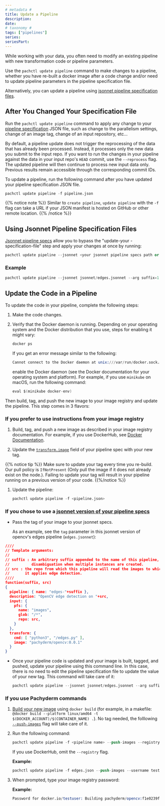```yaml
---
# metadata # 
title: Update a Pipeline
description: 
date: 
# taxonomy #
tags: ["pipelines"]
series:
seriesPart:
---
```



While working with your data, you often need to modify an existing
pipeline with new transformation code or pipeline parameters. 

Use the `pachctl update pipeline` command to make changes to a pipeline,
whether you have re-built a docker image after a code change and/or
need to update pipeline parameters in the pipeline specification file. 

Alternatively, you can update a pipeline using [jsonnet pipeline specification files](#using-jsonnet-pipeline-specification-files).

## After You Changed Your Specification File

Run the `pachctl update pipeline` command to apply any change to your
[pipeline specification](../../../reference/pipeline-spec) JSON file, such as change to the
parallelism settings, change of an image tag, change of an input repository, etc...

By default, a pipeline update does not trigger the reprocessing of the data
that has already been processed. Instead,
it processes only the new data you submit to the input repo.
If you want to run the changes in your pipeline against the data in
your input repo's `HEAD` commit, use the `--reprocess` flag.
The updated pipeline will then continue to process new input data only.
Previous results remain accessible through the corresponding commit IDs.

To update a pipeline, run the following command after
you have updated your pipeline specification JSON file.

```s
pachctl update pipeline -f pipeline.json
```

{{% notice note %}}
Similar to `create pipeline`, `update pipeline` with the `-f` flag can  take a URL if your JSON manifest is hosted on GitHub or other remote location.
{{% /notice %}}

## Using Jsonnet Pipeline Specification Files

[Jsonnet pipeline specs](../jsonnet-pipeline-specs) allow you to bypass the "update-your -specification-file" step and 
apply your changes at once by running:

```s
pachctl update pipeline --jsonnet <your jsonnet pipeline specs path or URL> --arg <param 1>=<value 1> --arg <param 2>=<value 2>
```

### Example
```s
pachctl update pipeline --jsonnet jsonnet/edges.jsonnet --arg suffix=1 --arg tag=1.0.2
```

## Update the Code in a Pipeline
To update the code in your pipeline, complete the following steps:

1. Make the code changes.
1. Verify that the Docker daemon is running. Depending on your operating system and
the Docker distribution that you use, steps for enabling it might
vary:

     ```s
     docker ps
     ```
     If you get an error message similar to the following:

     ```s
     Cannot connect to the Docker daemon at unix:///var/run/docker.sock. Is the docker daemon running?
     ```
     enable the Docker daemon (see the Docker documentation for your operating system and platform).
     For example, if you use `minikube` on  macOS, run the following
     command:

     ```s
     eval $(minikube docker-env)
     ```

Then build, tag, and push the new image to your image registry and update the pipeline. 
This step comes in 3 flavors:
### **If you prefer to use instructions from your image registry**

   1. Build, tag, and push a new image as described in your
      image registry documentation. For example, if you use
      DockerHub, see [Docker Documentation](https://docs.docker.com/docker-hub/).

   1. Update the [`transform.image`](../../../reference/pipeline-spec/#transform-required) field of your pipeline spec with your new tag.
   
   {{% notice tip %}}
   Make sure to update your tag every time you re-build. Our pull policy is `IfNotPresent` (Only pull the image if it does not already exist on the node.). Failing to update your tag will result in your pipeline running on a previous version of your code.
   {{%/notice %}}

   1. Update the pipeline:

      ```s
      pachctl update pipeline -f <pipeline.json>
      ```

### **If you chose to use a [jsonnet version of your pipeline specs](../jsonnet-pipeline-specs)**

   * Pass the tag of your image to your jsonnet specs.

      As an example, see the `tag` parameter in this jsonnet version of opencv's edges pipeline (`edges.jsonnet`):
      
   ```json
   ////
   // Template arguments:
   //
   // suffix : An arbitrary suffix appended to the name of this pipeline, for
   //          disambiguation when multiple instances are created.
   // src : the repo from which this pipeline will read the images to which
   //       it applies edge detection.
   ////
   function(suffix, src)
   {
     pipeline: { name: "edges-"+suffix },
     description: "OpenCV edge detection on "+src,
     input: {
       pfs: {
         name: "images",
         glob: "/*",
         repo: src,
       }
     },
     transform: {
       cmd: [ "python3", "/edges.py" ],
       image: "pachyderm/opencv:0.0.1"
     }
   }
   ```

   * Once your pipeline code is updated and your image is built, tagged, and pushed, update your pipeline using this command line. In this case, there is no need to edit the pipeline specification file to update the value of your new tag. This command will take care of it:

      ```s
      pachctl update pipeline --jsonnet jsonnet/edges.jsonnet --arg suffix=1 --arg tag=1.0.2
      ```

### **If you use Pachyderm commands**

   1. [Build your new image](../../developer-workflow/working-with-pipelines/#step-2-build-your-docker-image) using `docker build` (for example, in a makefile: `@docker build --platform linux/amd64 -t $(DOCKER_ACCOUNT)/$(CONTAINER_NAME) .`). No tag needed, the folllowing [`--push-images`](../../developer-workflow/push-images-flag/) flag will take care of it.


   1. Run the following command:

      ```s
      pachctl update pipeline -f <pipeline name> --push-images --registry <registry> --username <registry user>
      ```

      If you use DockerHub, omit the `--registry` flag.

      **Example:**

      ```s
      pachctl update pipeline -f edges.json --push-images --username testuser
      ```

   1. When prompted, type your image registry password:

      **Example:**

      ```s
      Password for docker.io/testuser: Building pachyderm/opencv:f1e0239fce5441c483b09de425f06b40, this may take a while.
      ```

